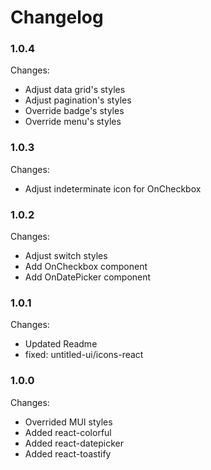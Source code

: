 # Changelog

### 1.0.4

Changes:

-   Adjust data grid's styles
-   Adjust pagination's styles
-   Override badge's styles
-   Override menu's styles

### 1.0.3

Changes:

-   Adjust indeterminate icon for OnCheckbox

### 1.0.2

Changes:

-   Adjust switch styles
-   Add OnCheckbox component
-   Add OnDatePicker component

### 1.0.1

Changes:

-   Updated Readme
-   fixed: untitled-ui/icons-react

### 1.0.0

Changes:

-   Overrided MUI styles
-   Added react-colorful
-   Added react-datepicker
-   Added react-toastify
